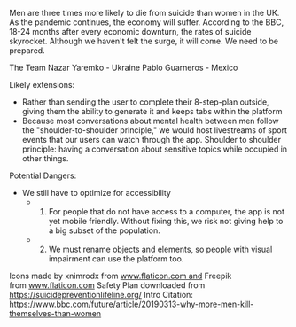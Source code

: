 Men are three times more likely to die from suicide than women in the UK. As the pandemic continues, the economy will suffer. According to the BBC, 18-24 months after every economic downturn, the rates of suicide skyrocket. Although we haven't felt the surge, it will come. We need to be prepared.

The Team
Nazar Yaremko - Ukraine
Pablo Guarneros - Mexico 

Likely extensions:
- Rather than sending the user to complete their 8-step-plan outside, giving them the ability to generate it and keeps tabs within the platform
- Because most conversations about mental health between men follow the "shoulder-to-shoulder principle," we would host livestreams of sport events that our users can watch through the app. Shoulder to shoulder principle: having a conversation about sensitive topics while occupied in other things.

Potential Dangers:
- We still have to optimize for accessibility
    - 1)  For people that do not have access to a computer, the app is not yet mobile friendly. Without fixing this, we risk not giving help to a big subset of the population.
    - 2) We must rename objects and elements, so people with visual impairment can use the platform too. 

Icons made by xnimrodx from www.flaticon.com and Freepik from www.flaticon.com
Safety Plan downloaded from https://suicidepreventionlifeline.org/
Intro Citation: https://www.bbc.com/future/article/20190313-why-more-men-kill-themselves-than-women
